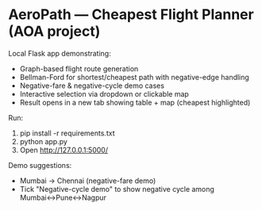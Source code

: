 # AeroPath — Cheapest Flight Planner (AOA project)

Local Flask app demonstrating:
- Graph-based flight route generation
- Bellman-Ford for shortest/cheapest path with negative-edge handling
- Negative-fare & negative-cycle demo cases
- Interactive selection via dropdown or clickable map
- Result opens in a new tab showing table + map (cheapest highlighted)

Run:
1. pip install -r requirements.txt
2. python app.py
3. Open http://127.0.0.1:5000/

Demo suggestions:
- Mumbai → Chennai (negative-fare demo)
- Tick "Negative-cycle demo" to show negative cycle among Mumbai↔Pune↔Nagpur
